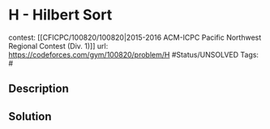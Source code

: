 # H - Hilbert Sort

contest: [[CFICPC/100820/100820|2015-2016 ACM-ICPC Pacific Northwest Regional Contest (Div. 1)]]
url: https://codeforces.com/gym/100820/problem/H
#Status/UNSOLVED
Tags: #

## Description

## Solution

